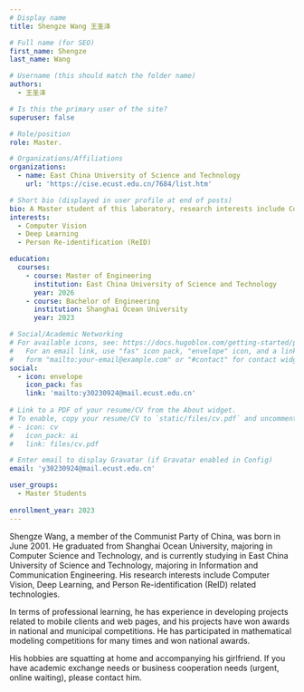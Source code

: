 ```yaml
---
# Display name
title: Shengze Wang 王圣泽

# Full name (for SEO)
first_name: Shengze
last_name: Wang

# Username (this should match the folder name)
authors:
  - 王圣泽

# Is this the primary user of the site?
superuser: false

# Role/position
role: Master.

# Organizations/Affiliations
organizations:
  - name: East China University of Science and Technology
    url: 'https://cise.ecust.edu.cn/7684/list.htm'

# Short bio (displayed in user profile at end of posts)
bio: A Master student of this laboratory, research interests include Computer Vision, Deep Learning and Person Re-identification (ReID).
interests:
  - Computer Vision
  - Deep Learning
  - Person Re-identification (ReID)

education:
  courses:
    - course: Master of Engineering
      institution: East China University of Science and Technology
      year: 2026
    - course: Bachelor of Engineering
      institution: Shanghai Ocean University
      year: 2023

# Social/Academic Networking
# For available icons, see: https://docs.hugoblox.com/getting-started/page-builder/#icons
#   For an email link, use "fas" icon pack, "envelope" icon, and a link in the
#   form "mailto:your-email@example.com" or "#contact" for contact widget.
social:
  - icon: envelope
    icon_pack: fas
    link: 'mailto:y30230924@mail.ecust.edu.cn'
    
# Link to a PDF of your resume/CV from the About widget.
# To enable, copy your resume/CV to `static/files/cv.pdf` and uncomment the lines below.
# - icon: cv
#   icon_pack: ai
#   link: files/cv.pdf

# Enter email to display Gravatar (if Gravatar enabled in Config)
email: 'y30230924@mail.ecust.edu.cn'

user_groups:
  - Master Students
  
enrollment_year: 2023
---
```


Shengze Wang, a member of the Communist Party of China, was born in June 2001. He graduated from Shanghai Ocean University, majoring in Computer Science and Technology, and is currently studying in East China University of Science and Technology, majoring in Information and Communication Engineering. His research interests include Computer Vision, Deep Learning, and Person Re-identification (ReID) related technologies. 

In terms of professional learning, he has experience in developing projects related to mobile clients and web pages, and his projects have won awards in national and municipal competitions. He has participated in mathematical modeling competitions for many times and won national awards. 

His hobbies are squatting at home and accompanying his girlfriend. If you have academic exchange needs or business cooperation needs (urgent, online waiting), please contact him.
